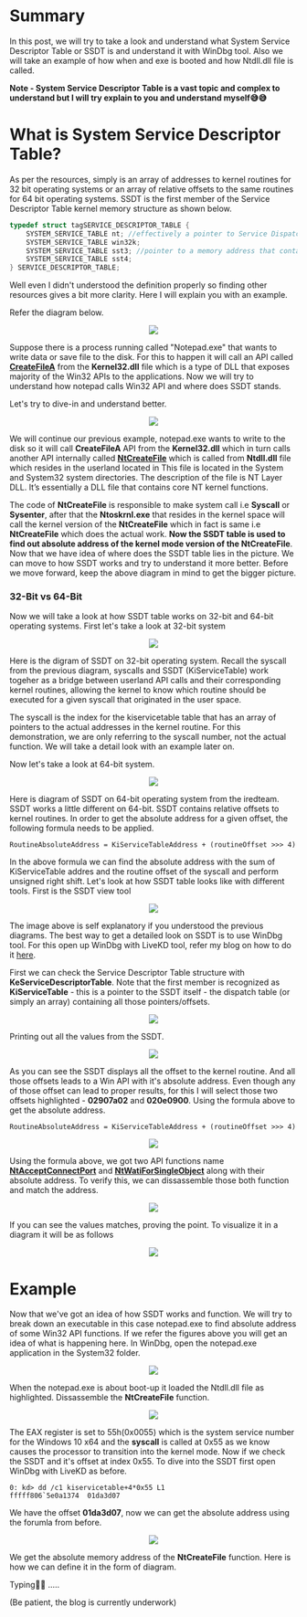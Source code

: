 # Summary
In this post, we will try to take a look and understand what System Service Descriptor Table or SSDT is and understand it with WinDbg tool. Also we will take an example of how when and exe is booted and how Ntdll.dll file is called.

**Note -  System Service Descriptor Table is a vast topic and complex to understand but I will try explain to you and understand myself😅😅**

# What is System Service Descriptor Table?
As per the resources, simply is an array of addresses to kernel routines for 32 bit operating systems or an array of relative offsets to the same routines for 64 bit operating systems. SSDT is the first member of the Service Descriptor Table kernel memory structure as shown below.
```CPP
typedef struct tagSERVICE_DESCRIPTOR_TABLE {
    SYSTEM_SERVICE_TABLE nt; //effectively a pointer to Service Dispatch Table (SSDT) itself
    SYSTEM_SERVICE_TABLE win32k;
    SYSTEM_SERVICE_TABLE sst3; //pointer to a memory address that contains how many routines are defined in the table
    SYSTEM_SERVICE_TABLE sst4;
} SERVICE_DESCRIPTOR_TABLE;
```
Well even I didn't understood the definition properly so finding other resources gives a bit more clarity. Here I will explain you with an example. 

Refer the diagram below.

<p align="center">
  <img src="https://user-images.githubusercontent.com/59355783/199767936-d360e825-7cd9-43db-9963-1bde75895578.png">
</p>

Suppose there is a process running called "Notepad.exe" that wants to write data or save file to the disk. For this to happen it will call an API called **[CreateFileA](https://learn.microsoft.com/en-us/windows/win32/api/fileapi/nf-fileapi-createfilea)** from the **Kernel32.dll** file which is a type of DLL that exposes majority of the Win32 APIs to the applications. Now we will try to understand how notepad calls Win32 API and where does SSDT stands.

Let's try to dive-in and understand better.

<p align="center">
    <img src="https://user-images.githubusercontent.com/59355783/199940560-f165e7db-84e5-4ed1-9b80-86aed53046d8.png">
</p>

We will continue our previous example, notepad.exe wants to write to the disk so it will call **CreateFileA** API from the **Kernel32.dll** which in turn calls another API internally called **[NtCreateFile](http://undocumented.ntinternals.net/index.html?page=UserMode%2FUndocumented%20Functions%2FNT%20Objects%2FFile%2FNtCreateFile.html)** which is called from **Ntdll.dll** file which resides in the userland located in This file is located in the System and System32 system directories. The description of the file is NT Layer DLL. It’s essentially a DLL file that contains core NT kernel functions. 

The code of **NtCreateFile** is responsible to make system call i.e **Syscall** or **Sysenter**, after that the **Ntoskrnl.exe** that resides in the kernel space will call the kernel version of the **NtCreateFile** which in fact is same i.e **NtCreateFile** which does the actual work. **Now the SSDT table is used to find out absolute address of the kernel mode version of the NtCreateFile**. Now that we have idea of where does the SSDT table lies in the picture. We can move to how SSDT works and try to understand it more better. Before we move forward, keep the above diagram in mind to get the bigger picture.

### 32-Bit vs 64-Bit
Now we will take a look at how SSDT table works on 32-bit and 64-bit operating systems. First let's take a look at 32-bit system

<p align="center">
    <img src="https://user-images.githubusercontent.com/59355783/200585784-6d01829f-e814-4fe3-9f1d-09219fd7db01.png">
</p>

Here is the digram of SSDT on 32-bit operating system. Recall the syscall from the previous diagram, syscalls and SSDT (KiServiceTable) work togeher as a bridge between userland API calls and their corresponding kernel routines, allowing the kernel to know which routine should be executed for a given syscall that originated in the user space.

The syscall is the index for the kiservicetable table that has an array of pointers to the actual addresses in the kernel routine. For this demonstration, we are only referring to the syscall number, not the actual function. We will take a detail look with an example later on.

Now let's take a look at 64-bit system.

<p align="center">
    <img src="https://user-images.githubusercontent.com/59355783/200587366-892e0994-2a2d-4cd1-8c53-e825aa6c0b9b.png">
</p>

Here is diagram of SSDT on 64-bit operating system from the iredteam. SSDT works a little different on 64-bit. SSDT contains relative offsets to kernel routines. In order to get the absolute address for a given offset, the following formula needs to be applied.
```
RoutineAbsoluteAddress = KiServiceTableAddress + (routineOffset >>> 4)
```
In the above formula we can find the absolute address with the sum of KiServiceTable addres and the routine offset of the syscall and perform unsigned right shift. Let's look at how SSDT table looks like with different tools. First is the SSDT view tool

<p align="center">
    <img src="https://user-images.githubusercontent.com/59355783/200593422-fa5227a8-89f0-4080-9d37-6fd53728fc22.png">
</p>

The image above is self explanatory if you understood the previous diagrams. The best way to get a detailed look on SSDT is to use WinDbg tool. For this open up WinDbg with LiveKD tool, refer my blog on how to do it [here](https://github.com/Faran-17/Windows-Internals/blob/main/Introduction/Kernel%20Debugging%20with%20LiveKd.md).

First we can check the Service Descriptor Table structure with **KeServiceDescriptorTable**.  Note that the first member is recognized as **KiServiceTable** - this is a pointer to the SSDT itself - the dispatch table (or simply an array) containing all those pointers/offsets.

<p align="center">
    <img src="https://user-images.githubusercontent.com/59355783/200810095-8c98589e-3c0c-4f23-bbbf-40f63977f472.png">
</p>

Printing out all the values from the SSDT.

<p align="center">
    <img src="https://user-images.githubusercontent.com/59355783/200811050-41cf0f58-537e-4e41-8347-e23de2f34bf8.png">
</p>

As you can see the SSDT displays all the offset to the kernel routine. And all those offsets leads to a Win API with it's absolute address. Even though any of those offset can lead to proper results, for this I will select those two offsets highlighted - **02907a02** and **020e0900**. Using the formula above to get the absolute address.
```
RoutineAbsoluteAddress = KiServiceTableAddress + (routineOffset >>> 4)
```

<p align="center">
    <img src="https://user-images.githubusercontent.com/59355783/200813874-f7e18f84-1d19-4389-92d4-2f670670e1b7.png">
</p>

Using the formula above, we got two API functions name **[NtAcceptConnectPort](http://undocumented.ntinternals.net/index.html?page=UserMode%2FUndocumented%20Functions%2FNT%20Objects%2FPort%2FNtConnectPort.html)** and **[NtWatiForSingleObject](http://undocumented.ntinternals.net/index.html?page=UserMode%2FUndocumented%20Functions%2FNT%20Objects%2FType%20independed%2FNtWaitForSingleObject.html)** along with their absolute address. To verify this, we can dissassemble those both function and match the address.

<p align="center">
    <img src="https://user-images.githubusercontent.com/59355783/200815995-9b6ab69b-4174-40d8-bd1c-15272d640a93.png">
</p>
    
If you can see the values matches, proving the point. To visualize it in a diagram it will be as follows

<p align="center">
    <img src="https://user-images.githubusercontent.com/59355783/200821536-f4b9f31d-c070-405e-b0c1-805a3b24ac03.png">
</p>

# Example

Now that we've got an idea of how SSDT works and function. We will try to break down an executable in this case notepad.exe to find absolute address of some Win32 API functions. If we refer the figures above you will get an idea of what is happening here. In WinDbg, open the notepad.exe application in the System32 folder.

<p align="center">
    <img src="https://user-images.githubusercontent.com/59355783/200825270-b5f3c857-e8f6-4921-a226-35f5c4502839.png">
</p>

When the notepad.exe is about boot-up it loaded the Ntdll.dll file as highlighted. Dissassemble the **NtCreateFile** function.

<p align="center">
    <img src="https://user-images.githubusercontent.com/59355783/200825953-6ea7e4c4-0798-4d63-9434-42bb6829b721.png">
</p>

The EAX register is set to 55h(0x0055) which is the system service number for the Windows 10 x64 and the **syscall** is called at 0x55 as we know causes the processor to transition into the kernel mode. Now if we check the SSDT and it's offset at index 0x55. To dive into the SSDT first open WinDbg with LiveKD as before.

```
0: kd> dd /c1 kiservicetable+4*0x55 L1
fffff806`5e0a1374  01da3d07
```

We have the offset **01da3d07**, now we can get the absolute address using the forumla from before.

<p align="center">
    <img src="https://user-images.githubusercontent.com/59355783/200829301-25cb779c-029d-43d0-97d8-2d149ef9e82a.png">
</p>

We get the absolute memory address of the **NtCreateFile** function. Here is how we can define it in the form of diagram.



Typing👨‍💻 .....

(Be patient, the blog is currently underwork)

